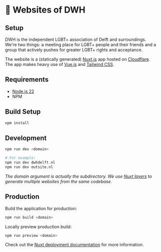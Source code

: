 # 🌈 Websites of DWH

## Setup

DWH is the independent LGBT+ association of Delft and surroundings.
We're two things: a meeting place for LGBT+ people and their friends and a group that actively
pushes for greater LGBT+ rights and acceptance.

The website is a (statically generated) [Nuxt.js](https://nuxtjs.org) app hosted on [Cloudflare](https://cloudflare.com).
The app makes heavy use of [Vue.js](https://vuejs.org/) and [Tailwind CSS](https://tailwindcss.com/).


## Requirements

* [Node.js 22](https://nodejs.org/en)
* NPM

## Build Setup

```bash
npm install
```

## Development

```bash
npm run dev <domain>

# For example:
npm run dev dwhdelft.nl
npm run dev outsite.nl
```

_The domain argument is actually the subdirectory. We use [Nuxt layers](https://nuxt.com/docs/getting-started/layers) to generate multiple websites from the same codebase._

## Production

Build the application for production:

```bash
npm run build <domain>
```

Locally preview production build:

```bash
npm run preview <domain>
```

Check out the [Nuxt deployment documentation](https://nuxt.com/docs/getting-started/deployment) for more information.
